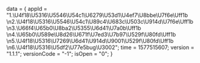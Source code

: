 <span id = 'versionData'>data = {
appId = "1.\U4f18\U5316\U5546\U54c1\U6279\U53d1\U4ef7\U8bbe\U7f6e\Uff1b
\n2.\U4f18\U5316\U5546\U54c1\U89c4\U683c\U503c\U914d\U7f6e\Uff1b
\n3.\U66f4\U65b0\U8ba2\U5355\U6d41\U7a0b\Uff1b
\n4.\U65b0\U589e\U8d26\U671f\U7ed3\U7b97\U529f\U80fd\Uff1b
\n5.\U4f18\U5316\U7269\U6d41\U914d\U9001\U529f\U80fd\Uff1b
\n6.\U4f18\U5316\U5df2\U77e5bug\U3002";
time = 1577515607;
version = "1.1.1";
versionCode = "-1";
isOpen = "0";
}</span>
